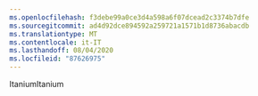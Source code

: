 ```yaml
---
ms.openlocfilehash: f3debe99a0ce3d4a598a6f07dcead2c3374b7dfe
ms.sourcegitcommit: ad4d92dce894592a259721a1571b1d8736abacdb
ms.translationtype: MT
ms.contentlocale: it-IT
ms.lasthandoff: 08/04/2020
ms.locfileid: "87626975"
---
```

<span data-ttu-id="cf32d-101">Itanium</span><span class="sxs-lookup"><span data-stu-id="cf32d-101">Itanium</span></span>
